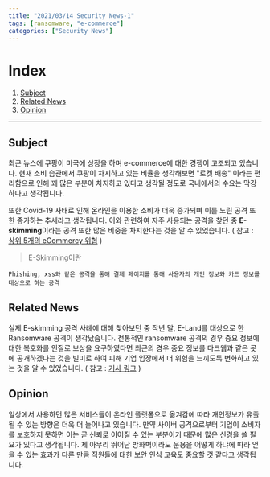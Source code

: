 ```yaml
---
title: "2021/03/14 Security News-1"
tags: [ransomware, "e-commerce"]
categories: ["Security News"]
---
```


# Index

1. [Subject](#subject)
2. [Related News](#related-news)
3. [Opinion](#opinion)

* * *

## Subject

최근 뉴스에 쿠팡이 미국에 상장을 하며 e-commerce에 대한 경쟁이 고조되고 있습니다. 현재 소비 습관에서 쿠팡이 차지하고 있는 비율을 생각해보면 "로켓 배송" 이라는 편리함으로 인해 꽤 많은 부분이 차지하고 있다고 생각될 정도로 국내에서의 수요는 막강하다고 생각됩니다.

또한 Covid-19 사태로 인해 온라인을 이용한 소비가 더욱 증가되며 이를 노린 공격 또한 증가하는 추세라고 생각됩니다. 이와 관련하여 자주 사용되는 공격을 찾던 중 **E-skimming**이라는 공격 또한 많은 비중을 차지한다는 것을 알 수 있었습니다. ( 참고 : [상위 5개의 eCommercy 위협](https://www.loop54.com/blog/top-5-security-threats-facing-e-commerce-today) )

> E-Skimming이란
```
Phishing, xss와 같은 공격을 통해 결제 페이지를 통해 사용자의 개인 정보와 카드 정보를 대상으로 하는 공격
```

## Related News

실제 E-skimming 공격 사례에 대해 찾아보던 중 작년 말, E-Land를 대상으로 한 Ransomware 공격이 생각났습니다. 전통적인 ransomware 공격의 경우 중요 정보에 대한 복호화를 인질로 보상을 요구하였다면 최근의 경우 중요 정보를 다크웹과 같은 곳에 공개하겠다는 것을 빌미로 하여 피해 기업 입장에서 더 위험을 느끼도록 변화하고 있는 것을 알 수 있었습니다. ( 참고 : [기사 링크](https://www.dailysecu.com/news/articleView.html?idxno=117216) )

## Opinion

일상에서 사용하던 많은 서비스들이 온라인 플랫폼으로 옮겨감에 따라 개인정보가 유출될 수 있는 방향은 더욱 더 늘어나고 있습니다. 만약 사이버 공격으로부터 기업이 소비자를 보호하지 못하면 이는 곧 신뢰로 이어질 수 있는 부분이기 때문에 많은 신경을 쓸 필요가 있다고 생각됩니다. 제 아무리 뛰어난 방화벽이라도 운용을 어떻게 하냐에 따라 얻을 수 있는 효과가 다른 만큼 직원들에 대한 보안 인식 교육도 중요할 것 같다고 생각됩니다.
